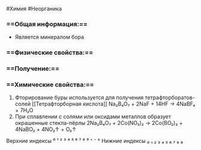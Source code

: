 #Химия #Неорганика 
### ==Общая информация:==
- Является минералом бора
### ==Физические свойства:==
### ==Получение:==
### ==Химические свойства:==
1. Фторирование буры используется для получения тетрафторборатов-солей [[Тетрафторборная кислота]]
                Na₂B₄O₇ + 2NaF + 14HF → 4NaBF₄ + 7H₂O
2. При сплавлении с солями или оксидами металлов образует окрашенные стекла-пёрлы
			2Na₂B₄O₇ + 2Co(NO₃)₂ → 2Co(BO₂)₂ + 4NaBO₂ + 4NO₂↑ + O₂↑

Верхние индексы ⁰ ¹ ² ³ ⁴ ⁵ ⁶ ⁷ ⁸ ⁹ ⁺ ⁻ °
Нижние индексы ₀ ₁ ₂ ₃ ₄ ₅ ₆ ₇ ₈ ₉ 
